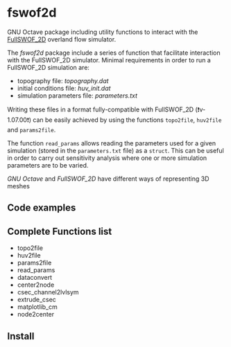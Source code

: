 # fswof2d

GNU Octave package including utility functions to interact with the [FullSWOF_2D](https://www.idpoisson.fr/fullswof/) overland flow simulator.

The *fswof2d* package include a series of function that facilitate interaction
with the FullSWOF_2D simulator. Minimal requirements in order to run a
FullSWOF_2D simulation are:
* topography file: *topography.dat*
* initial conditions file: *huv_init.dat*
* simulation parameters file: *parameters.txt*

Writing these files in a format fully-compatible with FullSWOF_2D (:heavy_exclamation_mark:v-1.07.00:heavy_exclamation_mark:) can be easily achieved by using the functions `topo2file`, `huv2file` and `params2file`.

The function `read_params` allows reading the parameters used for a given simulation (stored in the `parameters.txt` file) as a `struct`. This can be useful in order to carry out sensitivity analysis where one or more simulation parameters are to be varied.

*GNU Octave* and *FullSWOF_2D* have different ways of representing 3D meshes

## Code examples

## Complete Functions list
* topo2file
* huv2file
* params2file
* read_params
* dataconvert
* center2node
* csec_channel2lvlsym
* extrude_csec
* matplotlib_cm
* node2center




## Install
